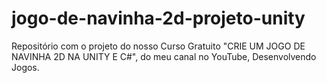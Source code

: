 # jogo-de-navinha-2d-projeto-unity
 Repositório com o projeto do nosso Curso Gratuito "CRIE UM JOGO DE NAVINHA 2D NA UNITY E C#", do meu canal no YouTube, Desenvolvendo Jogos.
